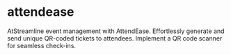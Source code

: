 # attendease
AtStreamline event management with AttendEase. Effortlessly generate and send unique QR-coded tickets to attendees. Implement a QR code scanner for seamless check-ins. 
